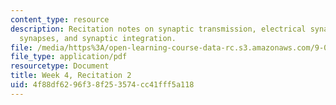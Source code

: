 ```yaml
---
content_type: resource
description: Recitation notes on synaptic transmission, electrical synapses, chemical
  synapses, and synaptic integration.
file: /media/https%3A/open-learning-course-data-rc.s3.amazonaws.com/9-01-introduction-to-neuroscience-fall-2007/4f88df6296f38f253574cc41fff5a118_wk04_9_01_r03.pdf
file_type: application/pdf
resourcetype: Document
title: Week 4, Recitation 2
uid: 4f88df62-96f3-8f25-3574-cc41fff5a118
---
```


